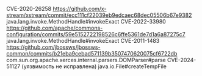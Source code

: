 CVE-2020-26258 https://github.com/x-stream/xstream/commit/ecc111cf22039eb9edcaec68dec05506b67e9382 java.lang.invoke.MethodHandle#invokeExact
CVE-2022-33980 https://github.com/apache/commons-configuration/commits/59e5152722198526c6ffe5361de7d1a6a87275c7 java.lang.invoke.MethodHandle#invokeExact
CVE-2011-1483 https://github.com/jbossws/jbossws-common/commits/b21eba9cebad571139b3507470620075cf6722db com.sun.org.apache.xerces.internal.parsers.DOMParser#parse
CVE-2024-51127 (уязвимость не исправлена) java.io.File#createTempFile